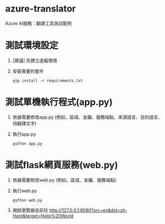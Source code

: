 # azure-translator
Azure AI服務：翻譯工具測試範例

# 測試環境設定
 1. [建議] 先建立虛擬環境
 2. 安裝需要的套件

    `pip install -r requirements.txt`
 
 # 測試單機執行程式(app.py)
 1. 依據需要修改app.py (例如，區域、金鑰、服務端點、來源語言、目的語言、待翻譯文字)
 2. 執行app.py

    `python app.py`

 # 測試flask網頁服務(web.py)
 1. 依據需要修改web.py (例如，區域、金鑰、服務端點)
 2. 執行web.py

    `python web.py`
 3. 開啟瀏覽器並前往 http://127.0.0.1:8080?src=en&dst=zh-Hant&target=Hello%20World